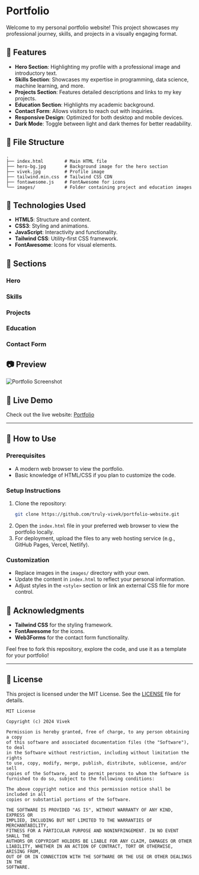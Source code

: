 # Portfolio

Welcome to my personal portfolio website! This project showcases my professional journey, skills, and projects in a visually engaging format.

## 🌟 Features

- **Hero Section**: Highlighting my profile with a professional image and introductory text.
- **Skills Section**: Showcases my expertise in programming, data science, machine learning, and more.
- **Projects Section**: Features detailed descriptions and links to my key projects.
- **Education Section**: Highlights my academic background.
- **Contact Form**: Allows visitors to reach out with inquiries.
- **Responsive Design**: Optimized for both desktop and mobile devices.
- **Dark Mode**: Toggle between light and dark themes for better readability.

## 📁 File Structure

```plaintext
.
├── index.html        # Main HTML file
├── hero-bg.jpg       # Background image for the hero section
├── vivek.jpg         # Profile image
├── tailwind.min.css  # Tailwind CSS CDN
├── fontawesome.js    # FontAwesome for icons
└── images/           # Folder containing project and education images
```

## 🚀 Technologies Used

- **HTML5**: Structure and content.
- **CSS3**: Styling and animations.
- **JavaScript**: Interactivity and functionality.
- **Tailwind CSS**: Utility-first CSS framework.
- **FontAwesome**: Icons for visual elements.

## 📌 Sections

### Hero 
### Skills 
### Projects
### Education 
### Contact Form

## 📷 Preview
![Portfolio Screenshot](vivek.jpg)

## 🔗 Live Demo
Check out the live website: [Portfolio]()
  
---

## 📖 How to Use

### Prerequisites
- A modern web browser to view the portfolio.
- Basic knowledge of HTML/CSS if you plan to customize the code.

### Setup Instructions
1. Clone the repository:
   ```bash
   git clone https://github.com/truly-vivek/portfolio-website.git
   ```
2. Open the `index.html` file in your preferred web browser to view the portfolio locally.
3. For deployment, upload the files to any web hosting service (e.g., GitHub Pages, Vercel, Netlify).

### Customization
- Replace images in the `images/` directory with your own.
- Update the content in `index.html` to reflect your personal information.
- Adjust styles in the `<style>` section or link an external CSS file for more control.

## 🙌 Acknowledgments

- **Tailwind CSS** for the styling framework.
- **FontAwesome** for the icons.
- **Web3Forms** for the contact form functionality.

Feel free to fork this repository, explore the code, and use it as a template for your portfolio!

---

## 📜 License

This project is licensed under the MIT License. See the [LICENSE](LICENSE) file for details.

```plaintext
MIT License

Copyright (c) 2024 Vivek

Permission is hereby granted, free of charge, to any person obtaining a copy
of this software and associated documentation files (the "Software"), to deal
in the Software without restriction, including without limitation the rights
to use, copy, modify, merge, publish, distribute, sublicense, and/or sell
copies of the Software, and to permit persons to whom the Software is
furnished to do so, subject to the following conditions:

The above copyright notice and this permission notice shall be included in all
copies or substantial portions of the Software.

THE SOFTWARE IS PROVIDED "AS IS", WITHOUT WARRANTY OF ANY KIND, EXPRESS OR
IMPLIED, INCLUDING BUT NOT LIMITED TO THE WARRANTIES OF MERCHANTABILITY,
FITNESS FOR A PARTICULAR PURPOSE AND NONINFRINGEMENT. IN NO EVENT SHALL THE
AUTHORS OR COPYRIGHT HOLDERS BE LIABLE FOR ANY CLAIM, DAMAGES OR OTHER
LIABILITY, WHETHER IN AN ACTION OF CONTRACT, TORT OR OTHERWISE, ARISING FROM,
OUT OF OR IN CONNECTION WITH THE SOFTWARE OR THE USE OR OTHER DEALINGS IN THE
SOFTWARE.
```
